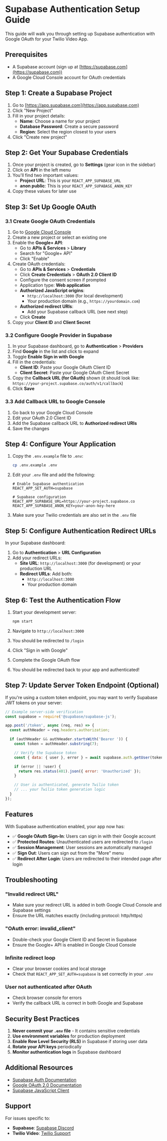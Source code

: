 # Supabase Authentication Setup Guide

This guide will walk you through setting up Supabase authentication with Google OAuth for your Twilio Video App.

## Prerequisites

- A Supabase account (sign up at [https://supabase.com](https://supabase.com))
- A Google Cloud Console account for OAuth credentials

## Step 1: Create a Supabase Project

1. Go to [https://app.supabase.com](https://app.supabase.com)
2. Click "New Project"
3. Fill in your project details:
   - **Name**: Choose a name for your project
   - **Database Password**: Create a secure password
   - **Region**: Select the region closest to your users
4. Click "Create new project"

## Step 2: Get Your Supabase Credentials

1. Once your project is created, go to **Settings** (gear icon in the sidebar)
2. Click on **API** in the left menu
3. You'll find two important values:
   - **Project URL**: This is your `REACT_APP_SUPABASE_URL`
   - **anon public**: This is your `REACT_APP_SUPABASE_ANON_KEY`
4. Copy these values for later use

## Step 3: Set Up Google OAuth

### 3.1 Create Google OAuth Credentials

1. Go to [Google Cloud Console](https://console.cloud.google.com/)
2. Create a new project or select an existing one
3. Enable the **Google+ API**:
   - Go to **APIs & Services** > **Library**
   - Search for "Google+ API"
   - Click "Enable"
4. Create OAuth credentials:
   - Go to **APIs & Services** > **Credentials**
   - Click **Create Credentials** > **OAuth 2.0 Client ID**
   - Configure the consent screen if prompted
   - Application type: **Web application**
   - **Authorized JavaScript origins**:
     - `http://localhost:3000` (for local development)
     - Your production domain (e.g., `https://yourdomain.com`)
   - **Authorized redirect URIs**:
     - Add your Supabase callback URL (see next step)
   - Click **Create**
5. Copy your **Client ID** and **Client Secret**

### 3.2 Configure Google Provider in Supabase

1. In your Supabase dashboard, go to **Authentication** > **Providers**
2. Find **Google** in the list and click to expand
3. Toggle **Enable Sign in with Google**
4. Fill in the credentials:
   - **Client ID**: Paste your Google OAuth Client ID
   - **Client Secret**: Paste your Google OAuth Client Secret
5. Copy the **Callback URL (for OAuth)** shown (it should look like: `https://your-project.supabase.co/auth/v1/callback`)
6. Click **Save**

### 3.3 Add Callback URL to Google Console

1. Go back to your Google Cloud Console
2. Edit your OAuth 2.0 Client ID
3. Add the Supabase callback URL to **Authorized redirect URIs**
4. Save the changes

## Step 4: Configure Your Application

1. Copy the `.env.example` file to `.env`:
   ```bash
   cp .env.example .env
   ```

2. Edit your `.env` file and add the following:
   ```env
   # Enable Supabase authentication
   REACT_APP_SET_AUTH=supabase

   # Supabase configuration
   REACT_APP_SUPABASE_URL=https://your-project.supabase.co
   REACT_APP_SUPABASE_ANON_KEY=your-anon-key-here
   ```

3. Make sure your Twilio credentials are also set in the `.env` file

## Step 5: Configure Authentication Redirect URLs

In your Supabase dashboard:

1. Go to **Authentication** > **URL Configuration**
2. Add your redirect URLs:
   - **Site URL**: `http://localhost:3000` (for development) or your production URL
   - **Redirect URLs**: Add both:
     - `http://localhost:3000`
     - Your production domain

## Step 6: Test the Authentication Flow

1. Start your development server:
   ```bash
   npm start
   ```

2. Navigate to `http://localhost:3000`

3. You should be redirected to `/login`

4. Click "Sign in with Google"

5. Complete the Google OAuth flow

6. You should be redirected back to your app and authenticated!

## Step 7: Update Server Token Endpoint (Optional)

If you're using a custom token endpoint, you may want to verify Supabase JWT tokens on your server:

```javascript
// Example server-side verification
const supabase = require('@supabase/supabase-js');

app.post('/token', async (req, res) => {
  const authHeader = req.headers.authorization;

  if (authHeader && authHeader.startsWith('Bearer ')) {
    const token = authHeader.substring(7);

    // Verify the Supabase token
    const { data: { user }, error } = await supabase.auth.getUser(token);

    if (error || !user) {
      return res.status(401).json({ error: 'Unauthorized' });
    }

    // User is authenticated, generate Twilio token
    // ... your Twilio token generation logic
  }
});
```

## Features

With Supabase authentication enabled, your app now has:

- ✅ **Google OAuth Sign-In**: Users can sign in with their Google account
- ✅ **Protected Routes**: Unauthenticated users are redirected to `/login`
- ✅ **Session Management**: User sessions are automatically managed
- ✅ **Sign Out**: Users can sign out from the "More" menu
- ✅ **Redirect After Login**: Users are redirected to their intended page after login

## Troubleshooting

### "Invalid redirect URL"
- Make sure your redirect URL is added in both Google Cloud Console and Supabase settings
- Ensure the URL matches exactly (including protocol: http/https)

### "OAuth error: invalid_client"
- Double-check your Google Client ID and Secret in Supabase
- Ensure the Google+ API is enabled in Google Cloud Console

### Infinite redirect loop
- Clear your browser cookies and local storage
- Check that `REACT_APP_SET_AUTH=supabase` is set correctly in your `.env`

### User not authenticated after OAuth
- Check browser console for errors
- Verify the callback URL is correct in both Google and Supabase

## Security Best Practices

1. **Never commit your `.env` file** - It contains sensitive credentials
2. **Use environment variables** for production deployment
3. **Enable Row Level Security (RLS)** in Supabase if storing user data
4. **Rotate your API keys** periodically
5. **Monitor authentication logs** in Supabase dashboard

## Additional Resources

- [Supabase Auth Documentation](https://supabase.com/docs/guides/auth)
- [Google OAuth 2.0 Documentation](https://developers.google.com/identity/protocols/oauth2)
- [Supabase JavaScript Client](https://supabase.com/docs/reference/javascript/introduction)

## Support

For issues specific to:
- **Supabase**: [Supabase Discord](https://discord.supabase.com)
- **Twilio Video**: [Twilio Support](https://www.twilio.com/help/contact)
